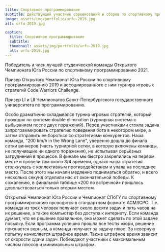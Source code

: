 ```yaml
---
title: Спортивное программирование 
subtitle: Действующий участник соревнований и сборов по спортивному программированию
image: assets/img/portfolio/urfu-2019.jpg
alt: urfu-2019.jpg

caption:
  title: Спортивное программирование
  subtitle: 
  thumbnail: assets/img/portfolio/urfu-2019.jpg
  alt: urfu-2019.jpg
---
```


Победитель и член лучшей студенческой команды Открытого Чемпионата Юга России по спортивному программированию 2021.

Призер Открытого Чемпионат Юга России по спортивному программированию 2019 и ассоциированного с ним турнира игровых стратегий Code Warriors Challenge. 

Призер LI и LII Чемпионатов Санкт-Петербургского государственного университета по программированию.

Особо драматично складывался турнир игровых стратегий, который проходил по системе double elimination (турнирная система с выбыванием после двух поражений). Перед участниками стояла задача запрограммировать стратегию поведения бота в некотором мире, а затем отправить ее бороться со стратегиями конкурентов. Наша команда, "200 km/h in the Wrong Lane", уверенно дошла до финала сетки виннеров (часть турнирной сетки, в которую включены команды, не получившие ни одного поражения), не испытывая серьёзных затруднений в процессе. В финале мы быстро закрепились на первом месте и провели там около 3/4 времени, однако наша стратегия столкнулась с коллективным противодействием и упала на последнее место. После этого мы начали медленно подниматься обратно, и всего несколько секунд отделили нас от окончательной победы. К сожалению, в финальной таблице «200 по встречной» пришлось довольствоваться только вторым местом.

Открытый Чемпионат Юга России и Чемпионат СПбГУ по спортивному программированию проводятся в стандартном формате ACM/ICPC. Т.е. команда из трех человек получает около десяти задач и пять часов на их решение, а также компьютер без доступа к интернету. Если команда думает, что ее решение правильное, она может сделать по этой задаче посылку. Если программа успешно прошла все тесты жюри, решение признается верным, а команда получает за задачу плюс. За неверную попытку начисляется штрафное время. Также штрафное время зависит от скорости сдачи задач. Побеждают участники с максимальным числом плюсов и минимальным штрафом.